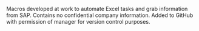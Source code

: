 Macros developed at work to automate Excel tasks and grab information from SAP.  Contains no confidential company information.  Added to GitHub with permission of manager for version control purposes. 
